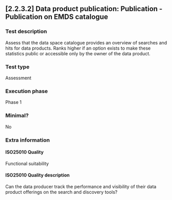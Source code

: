 
## [2.2.3.2] Data product publication: Publication - Publication on EMDS catalogue
 
### Test description
Assess that the data space catalogue provides an overview of searches and hits for data products. Ranks higher if an option exists to make these statistics public or accessible only by the owner of the data product.
 
### Test type
Assessment
 
### Execution phase
Phase 1
 
### Minimal?
No
 
### Extra information
#### ISO25010 Quality
Functional suitability
#### ISO25010 Quality description
Can the data producer track the performance and visibility of their data product offerings on the search and discovery tools?
    